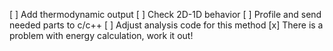 [ ] Add thermodynamic output
[ ] Check 2D-1D behavior
[ ] Profile and send needed parts to c/c++
[ ] Adjust analysis code for this method
[x] There is a problem with energy calculation, work it out!
